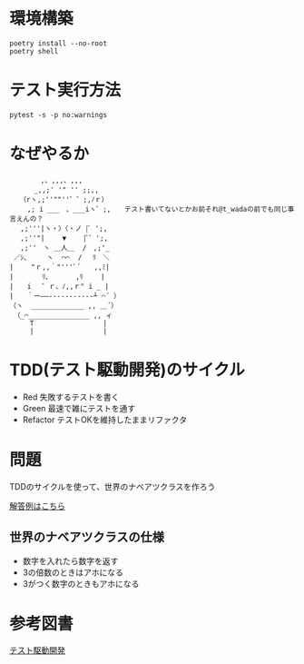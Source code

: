# 環境構築

```
poetry install --no-root
poetry shell
```

# テスト実行方法

```
pytest -s -p no:warnings
```

# なぜやるか

```
　　　　 ,、,,,、,,, 
　　　 _,,;' '" '' ;;,, 
　　（rヽ,;''""''゛゛;,ﾉｒ）　　　　 
　　 ,; i ___　、___iヽ゛;,　　テスト書いてないとかお前それ@t_wadaの前でも同じ事言えんの？
　 ,;'''|ヽ・〉〈・ノ |ﾞ ';, 
　 ,;''"|　 　▼　　 |ﾞ゛';, 
　 ,;''　ヽ ＿人＿  /　,;'_ 
 ／ｼ、    ヽ  ⌒⌒  /　 ﾘ　＼ 
|　　 "ｒ,,｀"'''ﾞ´　　,,ﾐ| 
|　　 　 ﾘ、　　　　,ﾘ　　 | 
|　　i 　゛ｒ、ﾉ,,ｒ" i _ | 
|　　｀ー――-----------┴ ⌒´ ） 
（ヽ  _____________ ,, ＿´） 
 （_⌒_______________ ,, ィ 
     T                 |
     |                 |
```

# TDD(テスト駆動開発)のサイクル

* Red 失敗するテストを書く
* Green 最速で雑にテストを通す
* Refactor テストOKを維持したままリファクタ

# 問題

TDDのサイクルを使って、世界のナベアツクラスを作ろう

[解答例はこちら](https://github.com/yheihei/fundamentalist_tdd/tree/demo)

## 世界のナベアツクラスの仕様

* 数字を入れたら数字を返す
* 3の倍数のときはアホになる
* 3がつく数字のときもアホになる

# 参考図書

[テスト駆動開発](https://amzn.to/3ubkIVk)

